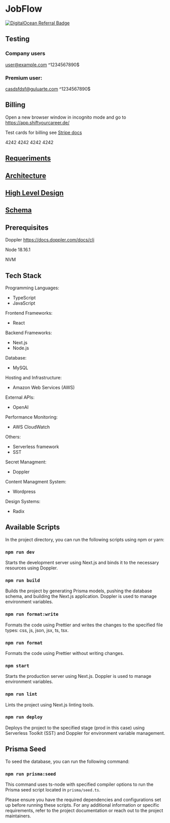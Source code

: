 # JobFlow

[![DigitalOcean Referral Badge](https://web-platforms.sfo2.digitaloceanspaces.com/WWW/Badge%203.svg)](https://www.digitalocean.com/?refcode=038b4c02978c&utm_campaign=Referral_Invite&utm_medium=Referral_Program&utm_source=badge)

## Testing 
### Company users
user@example.com ^1234567890$

### Premium user:
casdsfdsf@guluarte.com ^1234567890$

## Billing

Open a new browser window in incognito mode and go to https://app.shiftyourcareer.de/

Test cards for billing see [Stripe docs](https://stripe.com/docs/testing?testing-method=card-numbers#visa )

4242 4242 4242 4242

## [Requeriments](./docs/requeriments.md)

## [Architecture](./docs/architecrure.drawio)

## [High Level Design](./docs/high-level-design.md)

## [Schema](./prisma/schema.prisma)

## Prerequisites

Doppler https://docs.doppler.com/docs/cli

Node 18.16.1

NVM

## Tech Stack

Programming Languages:
  - TypeScript
  - JavaScript

Frontend Frameworks:
  - React

Backend Frameworks:
  - Next.js
  - Node.js
  
Database:
  - MySQL

Hosting and Infrastructure:
  - Amazon Web Services (AWS)

External APIs:
  - OpenAI

Performance Monitoring:
  - AWS CloudWatch

Others:
  - Serverless framework
  - SST

Secret Managment:
  - Doppler

Content Managment System:
  - Wordpress

Design Systems:
  - Radix


## Available Scripts

In the project directory, you can run the following scripts using npm or yarn:

### `npm run dev`

Starts the development server using Next.js and binds it to the necessary resources using Doppler.

### `npm run build`

Builds the project by generating Prisma models, pushing the database schema, and building the Next.js application. Doppler is used to manage environment variables.

### `npm run format:write`

Formats the code using Prettier and writes the changes to the specified file types: css, js, json, jsx, ts, tsx.

### `npm run format`

Formats the code using Prettier without writing changes.

### `npm start`

Starts the production server using Next.js. Doppler is used to manage environment variables.

### `npm run lint`

Lints the project using Next.js linting tools.

### `npm run deploy`

Deploys the project to the specified stage (prod in this case) using Serverless Toolkit (SST) and Doppler for environment variable management.

## Prisma Seed

To seed the database, you can run the following command:

### `npm run prisma:seed`

This command uses ts-node with specified compiler options to run the Prisma seed script located in `prisma/seed.ts`.

Please ensure you have the required dependencies and configurations set up before running these scripts. For any additional information or specific requirements, refer to the project documentation or reach out to the project maintainers.
